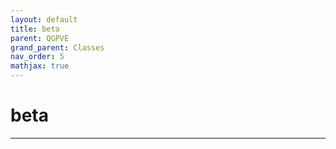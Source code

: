 ```yaml
---
layout: default
title: beta
parent: QGPVE
grand_parent: Classes
nav_order: 5
mathjax: true
---
```


#  beta




---

